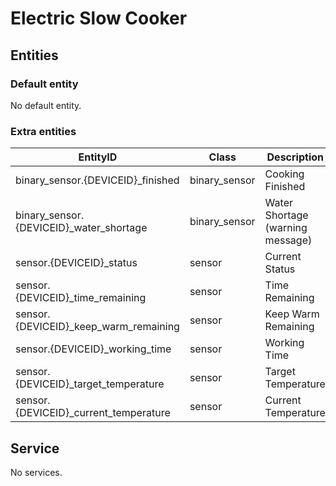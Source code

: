 # Electric Slow Cooker

## Entities
### Default entity
No default entity.

### Extra entities

| EntityID                                | Class         | Description                      |
|-----------------------------------------|---------------|----------------------------------|
| binary_sensor.{DEVICEID}_finished       | binary_sensor | Cooking Finished                 |
| binary_sensor.{DEVICEID}_water_shortage | binary_sensor | Water Shortage (warning message) |
| sensor.{DEVICEID}_status                | sensor        | Current Status                   |
| sensor.{DEVICEID}_time_remaining        | sensor        | Time Remaining                   |
| sensor.{DEVICEID}_keep_warm_remaining   | sensor        | Keep Warm Remaining              |
| sensor.{DEVICEID}_working_time          | sensor        | Working Time                     |
| sensor.{DEVICEID}_target_temperature    | sensor        | Target Temperature               |
| sensor.{DEVICEID}_current_temperature   | sensor        | Current Temperature              |


## Service
No services.
